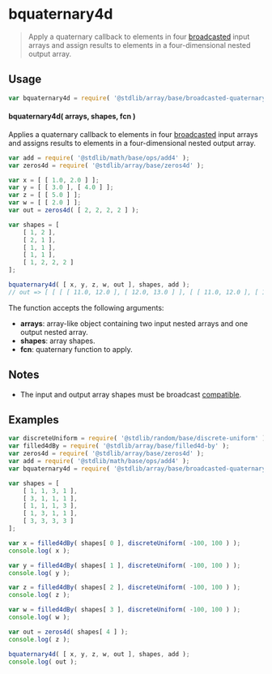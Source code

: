 <!--

@license Apache-2.0

Copyright (c) 2024 The Stdlib Authors.

Licensed under the Apache License, Version 2.0 (the "License");
you may not use this file except in compliance with the License.
You may obtain a copy of the License at

   http://www.apache.org/licenses/LICENSE-2.0

Unless required by applicable law or agreed to in writing, software
distributed under the License is distributed on an "AS IS" BASIS,
WITHOUT WARRANTIES OR CONDITIONS OF ANY KIND, either express or implied.
See the License for the specific language governing permissions and
limitations under the License.

-->

# bquaternary4d

> Apply a quaternary callback to elements in four [broadcasted][@stdlib/array/base/broadcast-array] input arrays and assign results to elements in a four-dimensional nested output array.

<section class="intro">

</section>

<!-- /.intro -->

<section class="usage">

## Usage

```javascript
var bquaternary4d = require( '@stdlib/array/base/broadcasted-quaternary4d' );
```

#### bquaternary4d( arrays, shapes, fcn )

Applies a quaternary callback to elements in four [broadcasted][@stdlib/array/base/broadcast-array] input arrays and assigns results to elements in a four-dimensional nested output array.

```javascript
var add = require( '@stdlib/math/base/ops/add4' );
var zeros4d = require( '@stdlib/array/base/zeros4d' );

var x = [ [ 1.0, 2.0 ] ];
var y = [ [ 3.0 ], [ 4.0 ] ];
var z = [ [ 5.0 ] ];
var w = [ [ 2.0 ] ];
var out = zeros4d( [ 2, 2, 2, 2 ] );

var shapes = [
    [ 1, 2 ],
    [ 2, 1 ],
    [ 1, 1 ],
    [ 1, 1 ],
    [ 1, 2, 2, 2 ]
];

bquaternary4d( [ x, y, z, w, out ], shapes, add );
// out => [ [ [ [ 11.0, 12.0 ], [ 12.0, 13.0 ] ], [ [ 11.0, 12.0 ], [ 12.0, 13.0 ] ] ] ]
```

The function accepts the following arguments:

-   **arrays**: array-like object containing two input nested arrays and one output nested array.
-   **shapes**: array shapes.
-   **fcn**: quaternary function to apply.

</section>

<!-- /.usage -->

<section class="notes">

## Notes

-   The input and output array shapes must be broadcast [compatible][@stdlib/ndarray/base/broadcast-shapes].

</section>

<!-- /.notes -->

<section class="examples">

## Examples

<!-- eslint no-undef: "error" -->

```javascript
var discreteUniform = require( '@stdlib/random/base/discrete-uniform' ).factory;
var filled4dBy = require( '@stdlib/array/base/filled4d-by' );
var zeros4d = require( '@stdlib/array/base/zeros4d' );
var add = require( '@stdlib/math/base/ops/add4' );
var bquaternary4d = require( '@stdlib/array/base/broadcasted-quaternary4d' );

var shapes = [
    [ 1, 1, 3, 1 ],
    [ 3, 1, 1, 1 ],
    [ 1, 1, 1, 3 ],
    [ 1, 3, 1, 1 ],
    [ 3, 3, 3, 3 ]
];

var x = filled4dBy( shapes[ 0 ], discreteUniform( -100, 100 ) );
console.log( x );

var y = filled4dBy( shapes[ 1 ], discreteUniform( -100, 100 ) );
console.log( y );

var z = filled4dBy( shapes[ 2 ], discreteUniform( -100, 100 ) );
console.log( z );

var w = filled4dBy( shapes[ 3 ], discreteUniform( -100, 100 ) );
console.log( w );

var out = zeros4d( shapes[ 4 ] );
console.log( z );

bquaternary4d( [ x, y, z, w, out ], shapes, add );
console.log( out );
```

</section>

<!-- /.examples -->

<!-- Section for related `stdlib` packages. Do not manually edit this section, as it is automatically populated. -->

<section class="related">

</section>

<!-- /.related -->

<!-- Section for all links. Make sure to keep an empty line after the `section` element and another before the `/section` close. -->

<section class="links">

[@stdlib/array/base/broadcast-array]: https://github.com/stdlib-js/stdlib/tree/develop/lib/node_modules/%40stdlib/array/base/broadcast-array

[@stdlib/ndarray/base/broadcast-shapes]: https://github.com/stdlib-js/stdlib/tree/develop/lib/node_modules/%40stdlib/ndarray/base/broadcast-shapes

</section>

<!-- /.links -->
